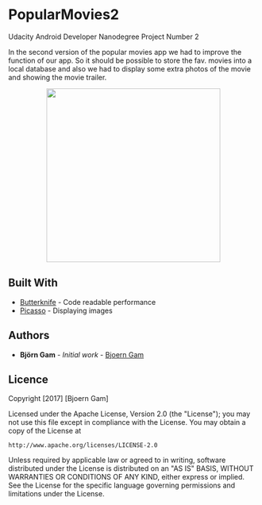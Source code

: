 # PopularMovies2
Udacity Android Developer Nanodegree Project Number 2

In the second version of the popular movies app we had to improve the function of our app. 
So it should be possible to store the fav. movies into a local database and also we had to 
display some extra photos of the movie and showing the movie trailer.

<p align="center">
  <img src="https://pbs.twimg.com/media/C-2CH6sXgAQDH1M.jpg:large" width="350"/>
</p>


## Built With

* [Butterknife](https://jakewharton.github.io/butterknife/) - Code readable performance 
* [Picasso](https://square.github.io/picasso/) - Displaying images 

## Authors

* **Björn Gam** - *Initial work* - [Bjoern Gam](https://github.com/bjoerngam)


## Licence

Copyright [2017] [Bjoern Gam]

Licensed under the Apache License, Version 2.0 (the "License");
you may not use this file except in compliance with the License.
You may obtain a copy of the License at

    http://www.apache.org/licenses/LICENSE-2.0

Unless required by applicable law or agreed to in writing, software
distributed under the License is distributed on an "AS IS" BASIS,
WITHOUT WARRANTIES OR CONDITIONS OF ANY KIND, either express or implied.
See the License for the specific language governing permissions and
limitations under the License.
